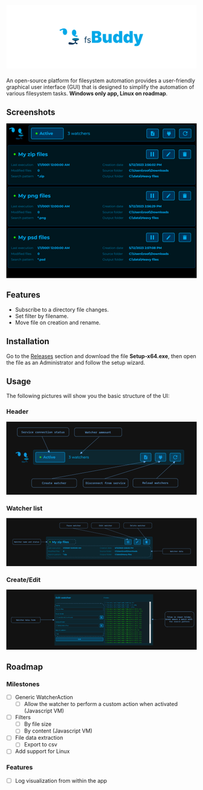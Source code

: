 ![header](./.github/images/header.png)
---

An open-source platform for filesystem automation provides a user-friendly graphical user interface (GUI) that is designed to simplify the automation of various filesystem tasks. **Windows only app, Linux on roadmap**.

## Screenshots

![main_screenshot](./.github/images/main_screenshot.png)

## Features
- Subscribe to a directory file changes.
- Set filter by filename.
- Move file on creation and rename.

## Installation

Go to the [Releases](https://github.com/jdaar/FsBuddy/releases) section and download the file **Setup-x64.exe**, then open the file as an Administrator and follow the setup wizard.

## Usage

The following pictures will show you the basic structure of the UI:

### Header

![header_explanation](./.github/images/header_explanation.png)

### Watcher list

![watcherlist_explanation](./.github/images/watcherlist_explanation.png)

### Create/Edit

![create_edit_explanation](./.github/images/create_edit_explanation.png)

## Roadmap

### Milestones

- [ ] Generic WatcherAction
    - [ ] Allow the watcher to perform a custom action when activated (Javascript VM)
- [ ] Filters
    - [ ] By file size
    - [ ] By content (Javascript VM)
- [ ] File data extraction
    - [ ] Export to csv
- [ ] Add support for Linux

### Features

- [ ] Log visualization from within the app


 